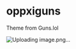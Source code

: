 # oppxiguns
Theme from Guns.lol

![Uploading image.png…](https://github.com/oppxi/gunsss/blob/main/preview.png)
